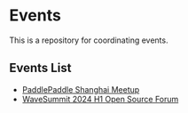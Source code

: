 # Events

This is a repository for coordinating events.

## Events List

- [PaddlePaddle Shanghai Meetup](./paddle-shanghai-meetup/README.md)
- [WaveSummit 2024 H1 Open Source Forum](./wave2024-opensource-forum/README.md)
